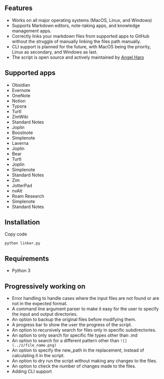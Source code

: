 
## Features

-   Works on all major operating systems (MacOS, Linux, and Windows)
-   Supports Markdown editors, note-taking apps, and knowledge management apps.
-   Correctly links your markdown files from supported apps to GitHub without the struggle of manually linking the files path manually.
-   CLI support is planned for the future, with MacOS being the priority, Linux as secondary, and Windows as last.
-   The script is open source and actively maintained by [Angel Haro](https://github.com/aharo24)

## Supported apps

-   Obsidian
-   Evernote
-   OneNote
-   Notion
-   Typora
-   Turtl
-   ZimWiki
-   Standard Notes
-   Joplin
-   Boostnote
-   Simplenote
-   Laverna
-   Joplin
-   Bear
-   Turtl
-   Joplin
-   Simplenote
-   Standard Notes
-   Zim
-   JotterPad
-   nvAlt
-   Roam Research
-   Simplenote
-   Standard Notes

## Installation

Copy code

`python linker.py`

## Requirements

-   Python 3

## Progressively working on

-   Error handling to handle cases where the input files are not found or are not in the expected format.
-   A command line argument parser to make it easy for the user to specify the input and output directories.
-   An option to backup the original files before modifying them.
-   A progress bar to show the user the progress of the script.
-   An option to recursively search for files only in specific subdirectories.
-   An option to only search for specific file types other than .md
-   An option to search for a different pattern other than `![](../z/file_name.png)`
-   An option to specify the new_path in the replacement, instead of calculating it in the script.
-   An option to dry run the script without making any changes to the files.
-   An option to check the number of changes made to the files.
-   Adding CLI support


